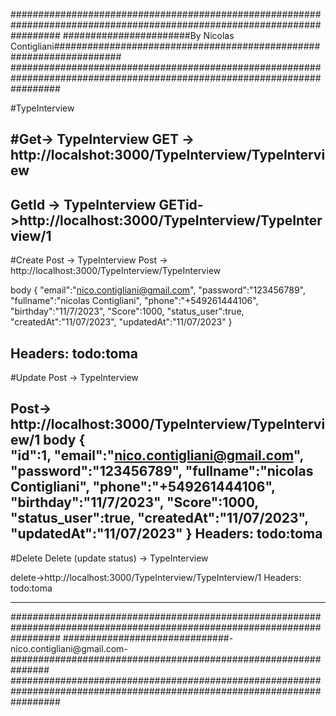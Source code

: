 
#########################################################################################################################
#######################By Nicolas Contigliani####################################################################
######################################################################################################################### 


#TypeInterview

#Get-> TypeInterview
GET -> http://localshot:3000/TypeInterview/TypeInterview
------------------------------

GetId -> TypeInterview
GETid->http://localhost:3000/TypeInterview/TypeInterview/1
------------------------------

#Create Post -> TypeInterview
Post -> http://localhost:3000/TypeInterview/TypeInterview

body 
{
   "email":"nico.contigliani@gmail.com",
   "password":"123456789",
   "fullname":"nicolas Contigliani",
   "phone":"+549261444106",
   "birthday":"11/7/2023",
   "Score":1000,
   "status_user":true,
   "createdAt":"11/07/2023",
   "updatedAt":"11/07/2023"
}

Headers:    todo:toma
----------------------------------------
#Update Post -> TypeInterview

Post-> http://localhost:3000/TypeInterview/TypeInterview/1
body 
{  
   "id":1,
   "email":"nico.contigliani@gmail.com",
   "password":"123456789",
   "fullname":"nicolas Contigliani",
   "phone":"+549261444106",
   "birthday":"11/7/2023",
   "Score":1000,
   "status_user":true,
   "createdAt":"11/07/2023",
   "updatedAt":"11/07/2023"
}
Headers:    todo:toma
--------------------------------------------------

#Delete Delete (update status) -> TypeInterview

delete->http://localhost:3000/TypeInterview/TypeInterview/1 
Headers:    todo:toma

---------------------------------------------------


#########################################################################################################################
##############################-nico.contigliani@gmail.com-############################################################### 
#########################################################################################################################
